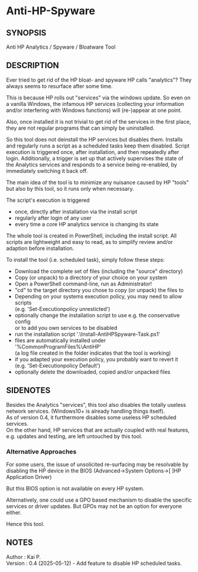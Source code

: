 # Anti-HP-Spyware
## SYNOPSIS
Anti HP Analytics / Spyware / Bloatware Tool

## DESCRIPTION
Ever tried to get rid of the HP bloat- and spyware HP calls "analytics"?
They always seems to resurface after some time.

This is because HP rolls out "services" via the windows update.
So even on a vanilla Windows, the infamous HP services (collecting your
information and/or interfering with Windows functions) will (re-)appear
at one point.

Also, once installed it is not trivial to get rid of the services in the
first place, they are not regular programs that can simply be uninstalled.

So this tool does not deinstall the HP services but disables them.
Installs and regularly runs a script as a scheduled tasks keep them disabled. 
Script execution is triggered once, after installation, and then repeatedly
after login. Additionally, a trigger is set up that actively supervises the
state of the Analytics services and responds to a service being re-enabled,
by immediately switching it back off.

The main idea of the tool is to minimize any nuisance caused by HP "tools"
but also by this tool, so it runs only when necessary.

The script's execution is triggered
- once, directly after installation via the install script
- regularly after login of any user
- every time a core HP analytics service is changing its state

The whole tool is created in PowerShell, including the install script.
All scripts are lightweight and easy to read, as to simplify review
and/or adaption before installation.

To install the tool (i.e. scheduled task), simply follow these steps:  
- Download the complete set of files (including the "source" directory)
- Copy (or unpack) to a directory of your choice on your system
- Open a PowerShell command-line, run as Administrator!
- "cd" to the target directory you chose to copy (or unpack) the files to
- Depending on your systems execution policy, you may need to allow scripts  
  (e.g. 'Set-Executionpolicy unresticted')
- optionally change the installation script to use e.g. the conservative config  
  or to add you own services to be disabled
- run the installation script '.\Install-AntiHPSpyware-Task.ps1'  
- files are automatically installed under '%CommonProgramFiles%\AntiHP'  
  (a log file created in the folder indicates that the tool is working)
- if you adapted your execution policy, you probably want to revert it  
  (e.g. 'Set-Executionpolicy Default')
- optionally delete the downloaded, copied and/or unpacked files

## SIDENOTES
Besides the Analytics "services", this tool also disables the totally
useless network services. (Windows10+ is already handling things itself).  
As of version 0.4, it furthermore disables some useless HP scheduled services.  
On the other hand, HP services that are actually coupled with real features,
e.g. updates and testing, are left untouched by this tool.

### Alternative Approaches  
For some users, the issue of unsolicited re-surfacing may be resolvable by
disabling the HP device in the BIOS (Advanced->System Options->[ ]HP Application Driver)  

But this BIOS option is not available on every HP system.  

Alternatively, one could use a GPO based mechanism to disable the specific
services or driver updates. But GPOs may not be an option for everyone either.  

Hence this tool.

## NOTES
Author   : Kai P.  
Version  : 0.4 (2025-05-12) - Add feature to disable HP scheduled tasks.
